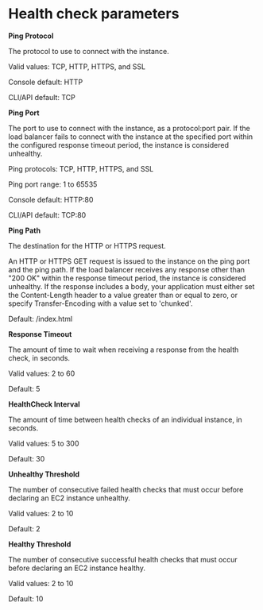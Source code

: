 # Health check parameters

**Ping Protocol**

The protocol to use to connect with the instance.

Valid values: TCP, HTTP, HTTPS, and SSL

Console default: HTTP

CLI/API default: TCP

**Ping Port**

The port to use to connect with the instance, as a protocol:port pair. If the load balancer fails to connect with the instance at the specified port within the configured response timeout period, the instance is considered unhealthy.

Ping protocols: TCP, HTTP, HTTPS, and SSL

Ping port range: 1 to 65535

Console default: HTTP:80

CLI/API default: TCP:80

**Ping Path**

The destination for the HTTP or HTTPS request.

An HTTP or HTTPS GET request is issued to the instance on the ping port and the ping path. If the load balancer receives any response other than "200 OK" within the response timeout period, the instance is considered unhealthy. If the response includes a body, your application must either set the Content-Length header to a value greater than or equal to zero, or specify Transfer-Encoding with a value set to 'chunked'.

Default: /index.html

**Response Timeout**

The amount of time to wait when receiving a response from the health check, in seconds.

Valid values: 2 to 60

Default: 5

**HealthCheck Interval**

The amount of time between health checks of an individual instance, in seconds.

Valid values: 5 to 300

Default: 30

**Unhealthy Threshold**

The number of consecutive failed health checks that must occur before declaring an EC2 instance unhealthy.

Valid values: 2 to 10

Default: 2

**Healthy Threshold**

The number of consecutive successful health checks that must occur before declaring an EC2 instance healthy.

Valid values: 2 to 10

Default: 10